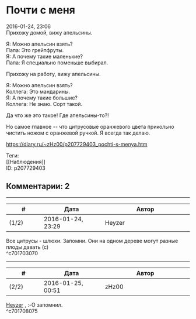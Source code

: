 Почти с меня
============

  
2016-01-24, 23:06  
 Прихожу домой, вижу апельсины.   
   
 Я: Можно апельсин взять?   
 Папа: Это грейпфруты.   
 Я: А почему такие маленькие?   
 Папа: Я специально поменьше выбирал.   
   
 Прихожу на работу, вижу апельсины.   
   
 Я: Можно апельсин взять?   
 Коллега: Это мандарины.   
 Я: А почему такие большие?   
 Коллега: Не знаю. Сорт такой.   
   
 Да что же это такое! Где апельсины-то?!   
   
 Но самое главное -- что цитрусовые оранжевого цвета прикольно чистить ножом с оранжевой ручкой. Я всегда так делаю.   
  
<https://diary.ru/~zHz00/p207729403_pochti-s-menya.htm>  
  
Теги:  
[[Наблюдения]]  
ID: p207729403  


Комментарии: 2
--------------

  


---



|         #         |              Дата              |                     Автор                     |           ID           |
| --- | --- | --- | --- |
| (1/2) | 2016-01-24, 23:29 | Heyzer | c701703070 |

  
 Все цитрусы - шлюхи. Запомни. Они на одном дереве могут разные плоды давать (с)   
 ^c701703070

---



|         #         |              Дата              |                     Автор                     |           ID           |
| --- | --- | --- | --- |
| (2/2) | 2016-01-25, 00:51 | zHz00 | c701708075 |

  
  [Heyzer](http://heyzero.diary.ru "Doctor Online")  , :-О запомнил.   
 ^c701708075